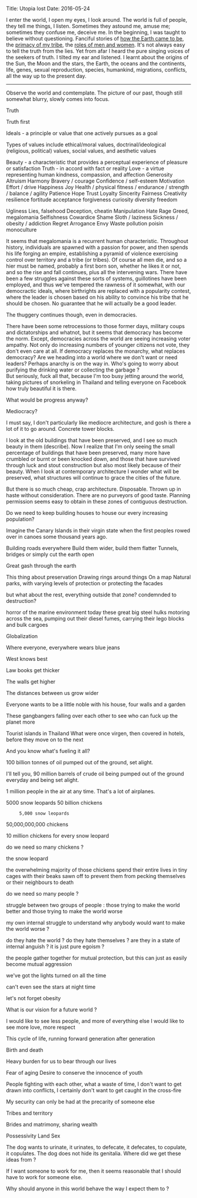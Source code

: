 Title: Utopia lost
Date: 2016-05-24

I enter the world, I open my eyes, I look around.  The world is full of people, they tell me things, I listen.  Sometimes they astound me, amuse me; sometimes they confuse me, deceive me.  In the beginning, I was taught to believe without questioning.  Fanciful stories of [how the Earth came to be](https://en.wikipedia.org/wiki/Genesis_creation_narrative), the [primacy of my tribe](https://en.wikipedia.org/wiki/Apartheid), the [roles of men and women](https://en.wikipedia.org/wiki/Heteronormativity).  It's not always easy to tell the truth from the lies.  Yet from afar I heard the pure singing voices of the seekers of truth.  I tilted my ear and listened.  I learnt about the origins of the Sun, the Moon and the stars, the Earth, the oceans and the continents, life, genes, sexual reproduction, species, humankind, migrations, conflicts, all the way up to the present day.

---






Observe the world and comtemplate.  The picture of our past, though still somewhat blurry, slowly comes into focus.


Truth






Truth first



Ideals - a principle or value that one actively pursues as a goal

Types of values include ethical/moral values, doctrinal/ideological (religious, political) values, social values, and aesthetic values


Beauty - a characteristic that provides a perceptual experience of pleasure or satisfaction
Truth - in accord with fact or reality
Love - a virtue representing human kindness, compassion, and affection
Generosity
Altruism
Harmony
Bravery / courage
Confidence / self-esteem
Motivation
Effort / drive
Happiness
Joy
Health / physical fitness / endurance / strength / balance / agility
Patience
Hope
Trust
Loyalty
Sincerity
Fairness
Creativity
resilience
fortitude
acceptance
forgiveness
curiosity
diversity
freedom


Ugliness
Lies, falsehood
Deception, cheatin
Manipulation
Hate
Rage
Greed, megalomania
Selfishness
Cowardice
Shame
Sloth / laziness
Sickness / obesity / addiction
Regret
Arrogance
Envy
Waste
pollution
poisin
monoculture



It seems that megalomania is a recurrent human characteristic.  Throughout history, individuals are spawned with a passion for power, and then spends his life forging an empire, establishing a pyramid of violence exercising control over territory and a tribe (or tribes).  Of course all men die, and so a hier must be named, probably a first born son, whether he likes it or not, and so the rise and fall continues, plus all the intervening wars.
There have been a few struggles against these sorts of systems, guillotines have been employed, and thus we've tempered the rawness of it somewhat, with our democractic ideals, where birthrights are replaced with a popularity contest, where the leader is chosen based on his ability to convince his tribe that he should be chosen.  No guarantee that he will actually be a good leader.

The thuggery continues though, even in democracies.

There have been some retrocessions to those former days, military coups and dictatorships and whatnot, but it seems that democracy has become the norm.
Except, democracies across the world are seeing increasing voter ampathy.  Not only do increasing numbers of younger citizens not vote, they don't even care at all.  If democracy replaces the monarchy, what replaces democracy?  Are we heading into a world where we don't want or need leaders?  Perhaps anarchy is on the way in.  Who's going to worry about purifying the drinking water or collecting the garbage ?  
But seriously, fuck all that, because I'm too busy jetting around the world, taking pictures of snorkeling in Thailand and telling everyone on Facebook how truly beautiful it is there.

What would be progress anyway?

Mediocracy?  

I must say, I don't particularly like mediocre architecture, and gosh is there a lot of it to go around.  Concrete tower blocks.

I look at the old buildings that have been preserved, and I see so much beauty in them (describe).  Now I realize that I'm only seeing the small percentage of buildings that have been preserved, many more have crumbled or burnt or been knocked down, and those that have survived through luck and stout construction but also most likely because of their beauty.  When I look at contemporary architecture I wonder what will be preserved, what structures will continue to grace the cities of the future.

But there is so much cheap, crap architecture.  Disposable.  Thrown up in haste without consideration.  There are no purveyors of good taste.  Planning permission seems easy to obtain in these zones of contiguous destruction.


Do we need to keep building houses to house our every increasing population?

Imagine the Canary Islands in their virgin state when the first peoples rowed over in canoes some thousand years ago.

Building roads everywhere
Build them wider, build them flatter
Tunnels, bridges or simply cut the earth open

Great gash through the earth

This thing about preservation
Drawing rings around things
On a map
Natural parks, with varying levels of protection
or protecting the facades

but what about the rest, everything outside that zone?  condemnded to destruction?

horror of the marine environment today
these great big steel hulks motoring across the sea, pumping out their diesel fumes, carrying their lego blocks and bulk cargoes

Globalization

Where everyone, everywhere wears blue jeans

West knows best

Law books get thicker

The walls get higher

The distances between us grow wider

Everyone wants to be a little noble with his house, four walls and a garden

These gangbangers falling over each other to see who can fuck up the planet more

Tourist islands in Thailand
What were once virgen, then covered in hotels, before they move on to the next

And you know what's fueling it all?

100 billion tonnes of oil pumped out of the ground, set alight.

I'll tell you, 90 million barrels of crude oil being pumped out of the ground everyday and being set alight.

1 million people in the air at any time.  That's a lot of airplanes.


5000 snow leopards
50 billion chickens

         5,000 snow leopards
50,000,000,000 chickens

10 million chickens for every snow leopard

do we need so many chickens ?

the snow leopard 

the overwhelming majority of those chickens spend their entire lives in tiny cages with their beaks sawn off to prevent them from pecking themselves or their neighbours to death

do we need so many people ?


struggle between two groups of people : those trying to make the world better and those trying to make the world worse


my own internal struggle to understand why anybody would want to make the world worse ?

do they hate the world ?  do they hate themselves ?  are they in a state of internal anguish ?  it is just pure egoism ?

the people gather together for mutual protection, but this can just as easily become mutual aggression


we've got the lights turned on all the time

can't even see the stars at night time

let's not forget obesity

What is our vision for a future world ?

I would like to see less people, and more of everything else
I would like to see more love, more respect 











This cycle of life, running forward generation after generation

Birth and death

Heavy burden for us to bear through our lives 

Fear of aging
Desire to conserve the innocence of youth


People fighting with each other, what a waste of time, I don't want to get drawn into conflicts, I certainly don't want to get caught in the cross-fire

My security can only be had at the precarity of someone else

Tribes and territory

Brides and matrimony, sharing wealth


Possessivity
Land
Sex


The dog wants to urinate, it urinates, to defecate, it defecates, to copulate, it copulates.  The dog does not hide its genitalia.  Where did we get these ideas from ?


If I want someone to work for me, then it seems reasonable that I should have to work for someone else.

Why should anyone in this world behave the way I expect them to ?



